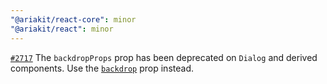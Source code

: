 ```yaml
---
"@ariakit/react-core": minor
"@ariakit/react": minor
---
```


[`#2717`](https://github.com/ariakit/ariakit/pull/2717) The `backdropProps` prop has been deprecated on `Dialog` and derived components. Use the [`backdrop`](https://ariakit.org/reference/dialog#backdrop) prop instead.
